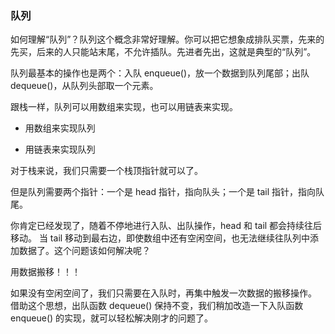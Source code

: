 ### 队列

如何理解“队列”？队列这个概念非常好理解。你可以把它想象成排队买票，先来的先买，后来的人只能站末尾，不允许插队。先进者先出，这就是典型的“队列”。

队列最基本的操作也是两个：入队 enqueue()，放一个数据到队列尾部；出队 dequeue()，从队列头部取一个元素。

跟栈一样，队列可以用数组来实现，也可以用链表来实现。

- 用数组来实现队列

- 用链表来实现队列

对于栈来说，我们只需要一个栈顶指针就可以了。

但是队列需要两个指针：一个是 head 指针，指向队头；一个是 tail 指针，指向队尾。

你肯定已经发现了，随着不停地进行入队、出队操作，head 和 tail 都会持续往后移动。
当 tail 移动到最右边，即使数组中还有空闲空间，也无法继续往队列中添加数据了。这个问题该如何解决呢？

用数据搬移！！！

如果没有空闲空间了，我们只需要在入队时，再集中触发一次数据的搬移操作。
借助这个思想，出队函数 dequeue() 保持不变，我们稍加改造一下入队函数 enqueue() 的实现，就可以轻松解决刚才的问题了。